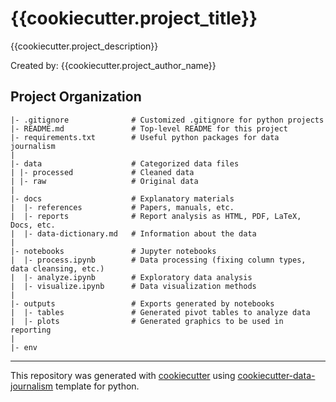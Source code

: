 # {{cookiecutter.project_title}}
{{cookiecutter.project_description}}

Created by: {{cookiecutter.project_author_name}}

## Project Organization
```
|- .gitignore              # Customized .gitignore for python projects 
|- README.md               # Top-level README for this project
|- requirements.txt        # Useful python packages for data journalism
|
|- data                    # Categorized data files                      
| |- processed             # Cleaned data
| |- raw                   # Original data
|
|- docs                    # Explanatory materials
|  |- references           # Papers, manuals, etc.
|  |- reports              # Report analysis as HTML, PDF, LaTeX, Docs, etc.
|  |- data-dictionary.md   # Information about the data
|
|- notebooks               # Jupyter notebooks
|  |- process.ipynb        # Data processing (fixing column types, data cleansing, etc.)
|  |- analyze.ipynb        # Exploratory data analysis
|  |- visualize.ipynb      # Data visualization methods
|
|- outputs                 # Exports generated by notebooks
|  |- tables               # Generated pivot tables to analyze data
|  |- plots                # Generated graphics to be used in reporting
|
|- env
```
---
This repository was generated with [cookiecutter](https://github.com/cookiecutter/cookiecutter) using [cookiecutter-data-journalism](https://github.com/fer-aguirre/cookiecutter-data-journalism.git) template for python.